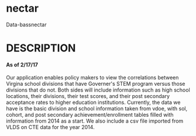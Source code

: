 # nectar
Data-bassnectar


# DESCRIPTION
#### As of 2/17/17
Our application enables policy makers to view the correlations between Virgina school divisions that have Governer's STEM program versus those divisions that do not. Both sides will include information such as high school locations, their divisions, their test scores, and their post secondary acceptance rates to higher education institutions. Currently, the data we have is the basic division and school information taken from vdoe, with sol, cohort, and post secondary achievement/enrollment tables filled with information from 2014 as a start. We also include a csv file imported from VLDS on CTE data for the year 2014.

